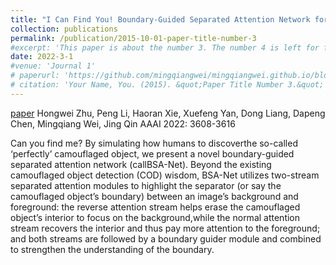 ```yaml
---
title: "I Can Find You! Boundary-Guided Separated Attention Network for Camouflaged Object Detection"
collection: publications
permalink: /publication/2015-10-01-paper-title-number-3
#excerpt: 'This paper is about the number 3. The number 4 is left for future work.'
date: 2022-3-1
#venue: 'Journal 1'
# paperurl: 'https://github.com/mingqiangwei/mingqiangwei.github.io/blob/mingqiangwei-template/files/I%20can%20find%20you.pdf'
# citation: 'Your Name, You. (2015). &quot;Paper Title Number 3.&quot; <i>Journal 1</i>. 1(3).'
---
```

[paper](https://github.com/mingqiangwei/mingqiangwei.github.io/blob/mingqiangwei-template/files/I%20can%20find%20you.pdf)
Hongwei Zhu, Peng Li, Haoran Xie, Xuefeng Yan, Dong Liang, Dapeng Chen, Mingqiang Wei, Jing Qin
AAAI 2022: 3608-3616

Can you find me? By simulating how humans to discoverthe so-called ‘perfectly’ camouflaged object, we present a
novel boundary-guided separated attention network (callBSA-Net). Beyond the existing camouflaged object detection
(COD) wisdom, BSA-Net utilizes two-stream separated attention modules to highlight the separator (or say the camouflaged object’s boundary) between an image’s background and foreground: the reverse attention stream helps erase the camouflaged object’s interior to focus on the background,while the normal attention stream recovers the interior and thus pay more attention to the foreground; and both streams are followed by a boundary guider module and combined to strengthen the understanding of the boundary.



